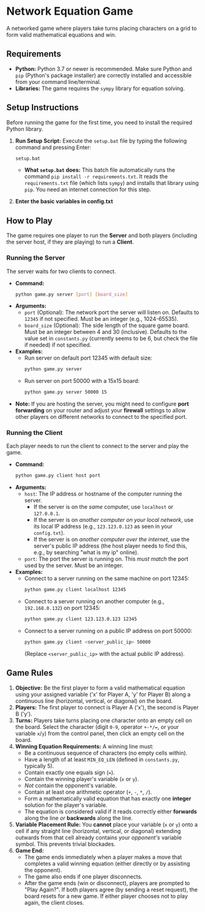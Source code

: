 # Network Equation Game

A networked game where players take turns placing characters on a grid to form valid mathematical equations and win.

## Requirements

*   **Python:** Python 3.7 or newer is recommended. Make sure Python and `pip` (Python's package installer) are correctly installed and accessible from your command line/terminal.
*   **Libraries:** The game requires the `sympy` library for equation solving.

## Setup Instructions

Before running the game for the first time, you need to install the required Python library.

1.  **Run Setup Script:** Execute the `setup.bat` file by typing the following command and pressing Enter:

    ```bash
    setup.bat
    ```
    *   **What `setup.bat` does:** This batch file automatically runs the command `pip install -r requirements.txt`. It reads the `requirements.txt` file (which lists `sympy`) and installs that library using `pip`. You need an internet connection for this step.
2.  **Enter the basic variables in config.txt**
## How to Play

The game requires one player to run the **Server** and both players (including the server host, if they are playing) to run a **Client**.

### Running the Server

The server waits for two clients to connect.

*   **Command:**
    ```bash
    python game.py server [port] [board_size]
    ```
*   **Arguments:**
    *   `port` (Optional): The network port the server will listen on. Defaults to `12345` if not specified. Must be an integer (e.g., 1024-65535).
    *   `board_size` (Optional): The side length of the square game board. Must be an integer between 4 and 30 (inclusive). Defaults to the value set in `constants.py` (currently seems to be 6, but check the file if needed) if not specified.
*   **Examples:**
    *   Run server on default port 12345 with default size:
        ```bash
        python game.py server
        ```
    *   Run server on port 50000 with a 15x15 board:
        ```bash
        python game.py server 50000 15
        ```
*   **Note:** If you are hosting the server, you might need to configure **port forwarding** on your router and adjust your **firewall** settings to allow other players on different networks to connect to the specified port.

### Running the Client

Each player needs to run the client to connect to the server and play the game.

*   **Command:**
    ```bash
    python game.py client host port
    ```
*   **Arguments:**
    *   `host`: The IP address or hostname of the computer running the server.
        *   If the server is on the *same* computer, use `localhost` or `127.0.0.1`.
        *   If the server is on *another computer on your local network*, use its local IP address (e.g., `123.123.0.123` as seen in your `config.txt`).
        *   If the server is on *another computer over the internet*, use the server's public IP address (the host player needs to find this, e.g., by searching "what is my ip" online).
    *   `port`: The port the server is running on. This *must match* the port used by the server. Must be an integer.
*   **Examples:**
    *   Connect to a server running on the same machine on port 12345:
        ```bash
        python game.py client localhost 12345
        ```
    *   Connect to a server running on another computer (e.g., `192.168.0.132`) on port 12345:
        ```bash
        python game.py client 123.123.0.123 12345
        ```
    *   Connect to a server running on a public IP address on port 50000:
        ```bash
        python game.py client <server_public_ip> 50000
        ```
        (Replace `<server_public_ip>` with the actual public IP address).

## Game Rules

1.  **Objective:** Be the first player to form a valid mathematical equation using your assigned variable ('x' for Player A, 'y' for Player B) along a continuous line (horizontal, vertical, or diagonal) on the board.
2.  **Players:** The first player to connect is Player A ('x'), the second is Player B ('y').
3.  **Turns:** Players take turns placing one character onto an empty cell on the board. Select the character (digit `0-9`, operator `+-*/=`, or your variable `x`/`y`) from the control panel, then click an empty cell on the board.
4.  **Winning Equation Requirements:** A winning line must:
    *   Be a continuous sequence of characters (no empty cells within).
    *   Have a length of at least `MIN_EQ_LEN` (defined in `constants.py`, typically 5).
    *   Contain exactly one equals sign (`=`).
    *   Contain the winning player's variable (`x` or `y`).
    *   *Not* contain the opponent's variable.
    *   Contain at least one arithmetic operator (`+`, `-`, `*`, `/`).
    *   Form a mathematically valid equation that has exactly one **integer** solution for the player's variable.
    *   The equation is considered valid if it reads correctly either **forwards** along the line *or* **backwards** along the line.
5.  **Variable Placement Rule:** You **cannot** place your variable (`x` or `y`) onto a cell if any straight line (horizontal, vertical, or diagonal) extending outwards from that cell already contains your *opponent's* variable symbol. This prevents trivial blockades.
6.  **Game End:**
    *   The game ends immediately when a player makes a move that completes a valid winning equation (either directly or by assisting the opponent).
    *   The game also ends if one player disconnects.
    *   After the game ends (win or disconnect), players are prompted to "Play Again?". If both players agree (by sending a reset request), the board resets for a new game. If either player chooses not to play again, the client closes.
